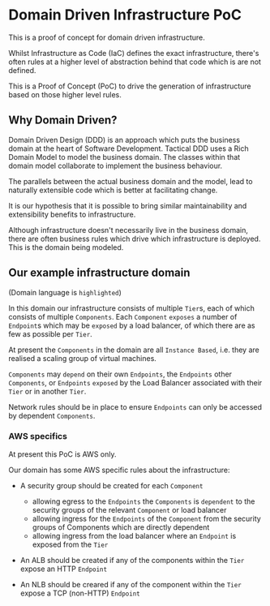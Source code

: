 # Domain Driven Infrastructure PoC

This is a proof of concept for domain driven infrastructure.

Whilst Infrastructure as Code (IaC) defines the exact infrastructure,
there's often rules at a higher level of abstraction behind that
code which is are not defined.

This is a Proof of Concept (PoC) to drive the generation of infrastructure
based on those higher level rules.

## Why Domain Driven?

Domain Driven Design (DDD) is an approach which puts the business domain at the 
heart of Software Development.  Tactical DDD uses a Rich Domain Model to 
model the business domain.  The classes within that domain model collaborate 
to implement the business behaviour.

The parallels between the actual business domain and the model, lead to 
naturally extensible code which is better at facilitating change.

It is our hypothesis that it is possible to bring similar maintainability
and extensibility benefits to infrastructure.

Although infrastructure doesn't necessarily live in the business domain, there
are often business rules which drive which infrastructure is deployed.  This
is the domain being modeled.

## Our example infrastructure domain

(Domain language is `highlighted`)

In this domain our infrastructure consists of multiple `Tier`s, each of which
consists of multiple `Components`.  Each `Component` `exposes` a number of `Endpoint`s
which may be `exposed` by a load balancer, of which there are as few as possible per `Tier`.

At present the `Components` in the domain are all `Instance Based`, i.e. they are
realised a scaling group of virtual machines.

`Components` may `depend` on their own `Endpoints`, the `Endpoints` other `Components`,
or `Endpoints` `exposed` by the Load Balancer associated with their `Tier` or in another
`Tier`.

Network rules should be in place to ensure `Endpoints` can only be accessed by
dependent `Components`.

### AWS specifics

At present this PoC is AWS only.

Our domain has some AWS specific rules about the infrastructure:

* A security group should be created for each `Component`
    * allowing egress to the `Endpoints` the `Components` is `dependent` 
      to the security groups of the relevant `Component` or load balancer
    * allowing ingress for the `Endpoints` of the `Component` from the security groups
      of Components which are directly dependent
    * allowing ingress from the load balancer where an `Endpoint` is exposed from the `Tier`

* An ALB should be created if any of the components within the `Tier` expose an HTTP `Endpoint` 
* An NLB should be creared if any of the component within the `Tier` expose a TCP (non-HTTP) `Endpoint`

